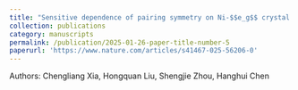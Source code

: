 ```yaml
---
title: "Sensitive dependence of pairing symmetry on Ni-$$e_g$$ crystal field splitting in the nickelate superconductor La$$_3$$Ni$$_2$$O$$_7$$"
collection: publications
category: manuscripts
permalink: /publication/2025-01-26-paper-title-number-5
paperurl: 'https://www.nature.com/articles/s41467-025-56206-0'
---
```

Authors: Chengliang Xia, Hongquan Liu, Shengjie Zhou, Hanghui Chen
